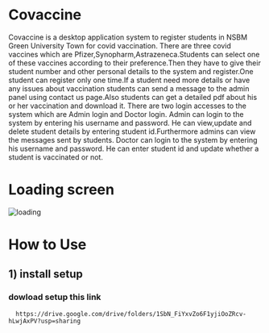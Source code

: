 # Covaccine
Covaccine is a desktop application system to register students in NSBM Green University Town for covid vaccination. There are three covid vaccines which are Pfizer,Synopharm,Astrazeneca.Students can select one of these vaccines according to their preference.Then they have to give their student number and other personal details to the system and register.One student can register only one time.If a student need more details or have any issues about vaccination students can send a message to the admin panel using contact us page.Also students can get a detailed pdf about his or her vaccination and download it.
There are two login accesses to the system which are Admin login and Doctor login.
Admin can login to the system by entering his username and password. He can view,update and delete student details by entering student id.Furthermore admins can view the messages sent by students.
Doctor can login to the system by entering his username and password. He can enter student id and update whether a student is vaccinated or not.


# Loading screen
![loading](https://user-images.githubusercontent.com/64424930/134177831-1467ae21-a814-470e-ae40-b63a8a6b50bf.PNG)

# How to Use

## 1) install setup
   ### dowload setup this link
      https://drive.google.com/drive/folders/1SbN_FiYxvZo6F1yjiOoZRcv-hLwjAxPV?usp=sharing

